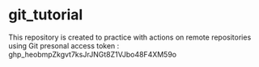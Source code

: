 # git_tutorial
This repository is created to practice with actions on remote repositories using Git
presonal access token : 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
